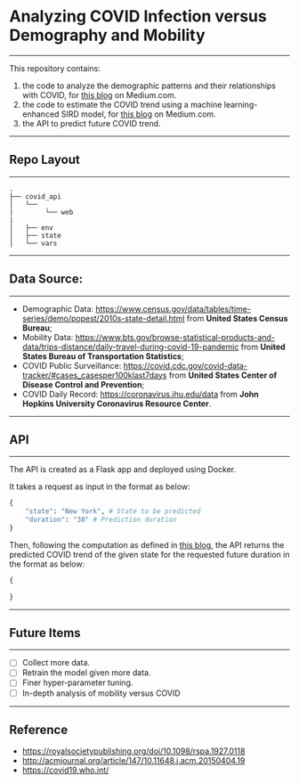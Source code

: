 # Analyzing COVID Infection versus Demography and Mobility
----
This repository contains:
1. the code to analyze the demographic patterns and their relationships with COVID, for [this blog](https://medium.com/swlh/exploring-the-relationships-among-demography-mobility-and-covid-infection-bd465f12bb6c) on Medium.com.
2. the code to estimate the COVID trend using a machine learning-enhanced SIRD model, for [this blog](https://medium.com/ai-in-plain-english/incorporating-machine-learning-into-traditional-sird-epidemic-model-8b9f97ec9449) on Medium.com.
3. the API to predict future COVID trend.
----
## Repo Layout
----
```
.
├── covid_api
│   └── 
|        └── web
|        
│   ├── env
│   ├── state
│   └── vars
```
----
## Data Source:
----
* Demographic Data: <https://www.census.gov/data/tables/time-series/demo/popest/2010s-state-detail.html> from **United States Census Bureau**;
* Mobility Data: <https://www.bts.gov/browse-statistical-products-and-data/trips-distance/daily-travel-during-covid-19-pandemic> from **United States Bureau of Transportation Statistics**;
* COVID Public Surveillance: <https://covid.cdc.gov/covid-data-tracker/#cases_casesper100klast7days> from **United States Center of Disease Control and Prevention**;
* COVID Daily Record: <https://coronavirus.jhu.edu/data> from **John Hopkins University Coronavirus Resource Center**.
----
## API
----
The API is created as a Flask app and deployed using Docker.

It takes a request as input in the format as below:
```python
{
    "state": "New York", # State to be predicted
    "duration": "30" # Prediction duration
}
```
Then, following the computation as defined in [this blog](https://zl3311.medium.com/a-gentle-introduction-on-data-enhanced-sird-model-of-covid-49f8216d4746), the API returns the predicted COVID trend of the given state for the requested future duration in the format as below:
```python
{
    
}
```
----
## Future Items
----
- [ ] Collect more data.
- [ ] Retrain the model given more data.
- [ ] Finer hyper-parameter tuning.
- [ ] In-depth analysis of mobility versus COVID
----
## Reference
* https://royalsocietypublishing.org/doi/10.1098/rspa.1927.0118
* http://acmjournal.org/article/147/10.11648.j.acm.20150404.19
* https://covid19.who.int/
